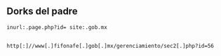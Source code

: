 ## Dorks del padre

````
inurl:.page.php?id= site:.gob.mx
````

##

````
http[:]//www[.]fifonafe[.]gob[.]mx/gerenciamiento/sec2[.]php?id=56
````
